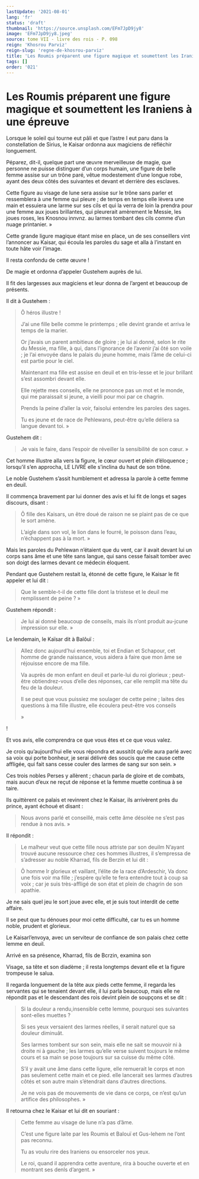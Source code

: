 ```yaml
---
lastUpdate: '2021-08-01'
lang: 'fr'
status: 'draft'
thumbnail: 'https://source.unsplash.com/EFm7JpD9jy8'
image: 'EFm7JpD9jy8.jpeg'
source: tome VII - livre des rois - P. 098
reign: 'Khosrou Parviz'
reign-slug: 'regne-de-khosrou-parviz'
title: 'Les Roumis préparent une figure magique et soumettent les Iraniens à une épreuve | Le Livre des Rois | Shâhnâmeh'
tags: []
order: '021'
---
```


<!-- LTeX: language=fr -->

# Les Roumis préparent une figure magique et soumettent les Iraniens à une épreuve

Lorsque le soleil qui tourne eut pâli et que l’astre I eut paru dans la constellation de Sirius, le Kaisar ordonna aux magiciens de réfléchir longuement.

Péparez, dit-il, quelque part une œuvre merveilleuse de magie, que personne ne puisse distinguer d’un corps humain, une figure de belle femme assise sur un trône paré, vêtue modestement d’une longue robe, ayant des deux côtés des suivantes et devant et derrière des esclaves.

Cette figure au visage de lune sera assise sur le trône sans parler et ressemblera à une femme qui pleure ; de temps en temps elle lèvera une main et essuiera une larme sur ses cils et qui la verra de loin la prendra pour une femme aux joues brillantes, qui pleurerait amèrement le Messie, les joues roses, les Knosnou innvnz. au larmes tombant des cils comme d’un nuage printanier. »

Cette grande ligure magique étant mise en place, un de ses conseillers vint l’annoncer au Kaisar, qui écoula les paroles du sage et alla à l’instant en toute hâte voir l’image.

Il resta confondu de cette œuvre !

De magie et ordonna d’appeler Gustehem auprès de lui.

Il fit des largesses aux magiciens et leur donna de l’argent et beaucoup de présents.

Il dit à Gustehem :

> Ô héros illustre !
>
> J’ai une fille belle comme le printemps ; elle devint grande et arriva le temps de la marier.
>
> Or j’avais un parent ambitieux de gloire ; je lui ai donné, selon le rite du Messie, ma fille, à qui, dans l’ignorance de l’avenir j’ai ôté son voile ; je l’ai envoyée dans le palais du jeune homme, mais l’âme de celui-ci est partie pour le ciel.
>
> Maintenant ma fille est assise en deuil et en tris-lesse et le jour brillant s’est assombri devant elle.
>
> Elle rejette mes conseils, elle ne prononce pas un mot et le monde, qui me paraissait si jeune, a vieilli pour moi par ce chagrin.
>
> Prends la peine d’aller la voir, faisolui entendre les paroles des sages.
>
> Tu es jeune et de race de Pehlewans, peut-être qu’elle déliera sa langue devant toi. »

Gustehem dit :

> Je vais le faire, dans l’espoir de réveiller la sensibilité de son cœur. »

Cet homme illustre alla vers la figure, le cœur ouvert et plein d’éloquence ; lorsqu’il s’en approcha, LE LIVRÉ elle s’inclina du haut de son trône.

Le noble Gustehem s’assit humblement et adressa la parole à cette femme en deuil.

Il commença bravement par lui donner des avis et lui fit de longs et sages discours, disant :

> Ô fille des Kaisars, un être doué de raison ne se plaint pas de ce que le sort amène.
>
> L’aigle dans son vol, le lion dans le fourré, le poisson dans l’eau, n’échappent pas à la mort. »

Mais les paroles du Pehlewan n’étaient que du vent, car il avait devant lui un corps sans âme et une tête sans langue, qui sans cesse faisait tomber avec son doigt des larmes devant ce médecin éloquent.

Pendant que Gustehem restait la, étonné de cette figure, le Kaisar le fit appeler et lui dit :

> Que le semble-t-il de cette fille dont la tristese et le deuil me remplissent de peine ? »

Gustehem répondit :

> Je lui ai donné beaucoup de conseils, mais ils n’ont produit au-jcune impression sur elle. »

Le lendemain, le Kaïsar dit à Balôuï :

> Allez donc aujourd’hui ensemble, toi et Endian et Schapour, cet homme de grande naissance, vous aidera à faire que mon âme se réjouisse encore de ma fille.
>
> Va auprès de mon enfant en deuil et parle-lui du roi glorieux ; peut-être obtiendrez-vous d’elle des réponses, car elle remplit ma tête du feu de la douleur.
>
> Il se peut que vous puissiez me soulager de cette peine ; laites des questions à ma fille illustre, elle écoulera peut-être vos conseils
>
> »

!

Et vos avis, elle comprendra ce que vous êtes et ce que vous valez.

Je crois qu’aujourd’hui elle vous répondra et aussitôt qu’elle aura parlé avec sa voix qui porte bonheur, je serai délivré des soucis que me cause cette affligée, qui fait sans cesse couler des larmes de sang sur son sein. »

Ces trois nobles Perses y allèrent ; chacun parla de gloire et de combats, mais aucun d’eux ne reçut de réponse et la femme muette continua à se taire.

Ils quittèrent ce palais et revinrent chez le Kaisar, ils arrivèrent près du prince, ayant échoué et disant :

> Nous avons parlé et conseillé, mais cette âme désolée ne s’est pas rendue à nos avis. »

Il répondit :

> Le malheur veut que cette fille nous attriste par son deuilm N’ayant trouvé aucune ressource chez ces hommes illustres, il s’empressa de s’adresser au noble Kharrad, fils de Berzin et lui dit :

> Ô homme lr glorieux et vaillant, l’élite de la race d’Ardeschir, Va donc une fois voir ma fille ; j’espère qu’elle te fera entendre tout à coup sa voix ; car je suis très-affligé de son état et plein de chagrin de son apathie.

Je ne sais quel jeu le sort joue avec elle, et je suis tout interdit de cette affaire.

Il se peut que tu dénoues pour moi cette difficulté, car tu es un homme noble, prudent et glorieux.

Le Kaisarl’envoya, avec un serviteur de confiance de son palais chez cette lemme en deuil.

Arrivé en sa présence, Kharrad, fils de Bcrzin, examina son

Visage, sa tête et son diadème ; il resta longtemps devant elle et la figure trompeuse le salua.

Il regarda longuement de la tête aux pieds cette femme, il regarda les servantes qui se tenaient devant elle, il lui parla beaucoup, mais elle ne répondit pas et le descendant des rois devint plein de soupçons et se dit :

> Si la douleur a rendu,insensible cette lemme, pourquoi ses suivantes sont-elles muettes ?
>
> Si ses yeux versaient des larmes réelles, il serait naturel que sa douleur diminuât.
>
> Ses larmes tombent sur son sein, mais elle ne sait se mouvoir ni à droite ni à gauche ; les larmes qu’elle verse suivent toujours le même cours et sa main se pose toujours sur sa cuisse du même côté.
>
> S’il y avait une âme dans cette ligure, elle remuerait le corps et non pas seulement cette main et ce pied. elle lancerait ses larmes d’autres côtés et son autre main s’étendrait dans d’autres directions.
>
> Je ne vois pas de mouvements de vie dans ce corps, ce n’est qu’un artifice des philosophes. »

Il retourna chez le Kaisar et lui dit en souriant :

> Cette femme au visage de lune n’a pas d’âme.
>
> C’est une figure laite par les Roumis et Balouï et Gus-lehem ne l’ont pas reconnu.
>
> Tu as voulu rire des Iraniens ou ensorceler nos yeux.
>
> Le roi, quand il apprendra cette aventure, rira à bouche ouverte et en montrant ses denls d’argent. »
